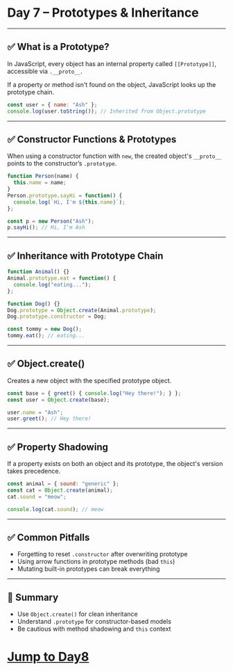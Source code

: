 
# Day 7 – Prototypes & Inheritance

---

## ✅ What is a Prototype?

In JavaScript, every object has an internal property called `[[Prototype]]`, accessible via `.__proto__`.

If a property or method isn't found on the object, JavaScript looks up the prototype chain.

```js
const user = { name: "Ash" };
console.log(user.toString()); // Inherited from Object.prototype
```

---

## ✅ Constructor Functions & Prototypes

When using a constructor function with `new`, the created object's `__proto__` points to the constructor’s `.prototype`.

```js
function Person(name) {
  this.name = name;
}
Person.prototype.sayHi = function() {
  console.log(`Hi, I'm ${this.name}`);
};

const p = new Person("Ash");
p.sayHi(); // Hi, I'm Ash
```

---

## ✅ Inheritance with Prototype Chain

```js
function Animal() {}
Animal.prototype.eat = function() {
  console.log("eating...");
};

function Dog() {}
Dog.prototype = Object.create(Animal.prototype);
Dog.prototype.constructor = Dog;

const tommy = new Dog();
tommy.eat(); // eating...
```

---

## ✅ Object.create()

Creates a new object with the specified prototype object.

```js
const base = { greet() { console.log("Hey there!"); } };
const user = Object.create(base);

user.name = "Ash";
user.greet(); // Hey there!
```

---

## ✅ Property Shadowing

If a property exists on both an object and its prototype, the object's version takes precedence.

```js
const animal = { sound: "generic" };
const cat = Object.create(animal);
cat.sound = "meow";

console.log(cat.sound); // meow
```

---

## ✅ Common Pitfalls

- Forgetting to reset `.constructor` after overwriting prototype
- Using arrow functions in prototype methods (bad `this`)
- Mutating built-in prototypes can break everything

---

## 🧠 Summary

- Use `Object.create()` for clean inheritance
- Understand `.prototype` for constructor-based models
- Be cautious with method shadowing and `this` context

# [Jump to Day8](../Day8/day8.md)